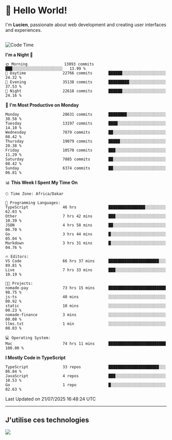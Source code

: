 # 👋 Hello World!

I'm **Lucien**, passionate about web development and creating user interfaces and experiences.

##

<!--START_SECTION:waka-->
![Code Time](http://img.shields.io/badge/Code%20Time-3%2C466%20hrs%2029%20mins-blue)

**I'm a Night 🦉** 

```text
🌞 Morning                13093 commits       ███░░░░░░░░░░░░░░░░░░░░░░   13.99 % 
🌆 Daytime                22766 commits       ██████░░░░░░░░░░░░░░░░░░░   24.32 % 
🌃 Evening                35138 commits       █████████░░░░░░░░░░░░░░░░   37.53 % 
🌙 Night                  22618 commits       ██████░░░░░░░░░░░░░░░░░░░   24.16 % 
```
📅 **I'm Most Productive on Monday** 

```text
Monday                   28631 commits       ████████░░░░░░░░░░░░░░░░░   30.58 % 
Tuesday                  13197 commits       ████░░░░░░░░░░░░░░░░░░░░░   14.10 % 
Wednesday                7879 commits        ██░░░░░░░░░░░░░░░░░░░░░░░   08.42 % 
Thursday                 19079 commits       █████░░░░░░░░░░░░░░░░░░░░   20.38 % 
Friday                   10570 commits       ███░░░░░░░░░░░░░░░░░░░░░░   11.29 % 
Saturday                 7885 commits        ██░░░░░░░░░░░░░░░░░░░░░░░   08.42 % 
Sunday                   6374 commits        ██░░░░░░░░░░░░░░░░░░░░░░░   06.81 % 
```


📊 **This Week I Spent My Time On** 

```text
🕑︎ Time Zone: Africa/Dakar

💬 Programming Languages: 
TypeScript               46 hrs              ████████████████░░░░░░░░░   62.03 % 
Other                    7 hrs 42 mins       ███░░░░░░░░░░░░░░░░░░░░░░   10.39 % 
JSON                     4 hrs 58 mins       ██░░░░░░░░░░░░░░░░░░░░░░░   06.70 % 
Go                       3 hrs 44 mins       █░░░░░░░░░░░░░░░░░░░░░░░░   05.04 % 
Markdown                 3 hrs 31 mins       █░░░░░░░░░░░░░░░░░░░░░░░░   04.76 % 

🔥 Editors: 
VS Code                  66 hrs 37 mins      ██████████████████████░░░   89.81 % 
Live                     7 hrs 33 mins       ███░░░░░░░░░░░░░░░░░░░░░░   10.19 % 

🐱‍💻 Projects: 
nomade-pay               73 hrs 15 mins      █████████████████████████   98.75 % 
js-ts                    40 mins             ░░░░░░░░░░░░░░░░░░░░░░░░░   00.92 % 
static                   10 mins             ░░░░░░░░░░░░░░░░░░░░░░░░░   00.23 % 
nomade-finance           3 mins              ░░░░░░░░░░░░░░░░░░░░░░░░░   00.08 % 
llms.txt                 1 min               ░░░░░░░░░░░░░░░░░░░░░░░░░   00.03 % 

💻 Operating System: 
Mac                      74 hrs 11 mins      █████████████████████████   100.00 % 
```

**I Mostly Code in TypeScript** 

```text
TypeScript               33 repos            ██████████████████████░░░   86.84 % 
JavaScript               4 repos             ███░░░░░░░░░░░░░░░░░░░░░░   10.53 % 
Go                       1 repo              █░░░░░░░░░░░░░░░░░░░░░░░░   02.63 % 
```




 Last Updated on 21/07/2025 16:48:24 UTC
<!--END_SECTION:waka-->
---

## J'utilise ces technologies

<p align="left">
  <a href="https://skillicons.dev">
    <img src="https://skillicons.dev/icons?i=ts,js,go,ruby,css,scss,tailwind,react,vite,nextjs,docker,figma,ableton" />
  </a>
</p>

